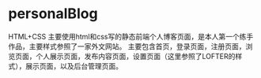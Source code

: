 # personalBlog
HTML+CSS
主要使用html和css写的静态前端个人博客页面，是本人第一个练手作品，主要样式参照了一家外文网站。
主要包含首页，登录页面，注册页面，浏览页面，个人展示页面，发布内容页面，设置页面（这里参照了LOFTER的样式），展示页面，以及后台管理页面。
